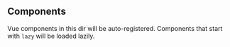 ## Components

Vue components in this dir will be auto-registered. Components that start with `lazy` will be loaded lazily.
